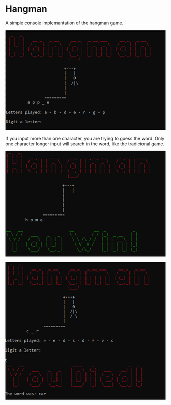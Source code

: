 # Hangman
A simple console implemantation of the hangman game.

![Print](./images/game.PNG)

If you input more than one character, you are trying to guess the word. Only one character longer input will search in the word, like the tradicional game.

![Print](./images/won.PNG)


![Print](./images/lost.PNG)
